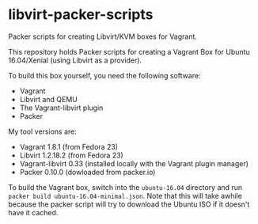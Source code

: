 # libvirt-packer-scripts
Packer scripts for creating Libvirt/KVM boxes for Vagrant.

This repository holds Packer scripts for creating a Vagrant Box for
Ubuntu 16.04/Xenial (using Libvirt as a provider).

To build this box yourself, you need the following software:
- Vagrant
- Libvirt and QEMU
- The Vagrant-libvirt plugin
- Packer

My tool versions are:
- Vagrant 1.8.1 (from Fedora 23)
- Libvirt 1.2.18.2 (from Fedora 23)
- Vagrant-libvirt 0.33 (installed locally with the Vagrant plugin manager)
- Packer 0.10.0 (dowloaded from packer.io)

To build the Vagrant box, switch into the `ubuntu-16.04` directory and run 
`packer build ubuntu-16.04-minimal.json`. Note that this will take awhile because
the packer script will try to download the Ubuntu ISO if it doesn't have it cached.


